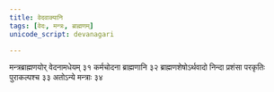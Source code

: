```yaml
---
title: वेदवाक्यानि
tags: [वेदः, मन्त्रः, ब्राह्मणम्]
unicode_script: devanagari

---
```


मन्त्रब्राह्मणयोर् वेदनामधेयम् ३१ कर्मचोदना ब्राह्मणानि ३२ ब्राह्मणशेषोऽर्थवादो निन्दा प्रशंसा परकृतिः पुराकल्पश्च ३३ अतोऽन्ये मन्त्राः ३४